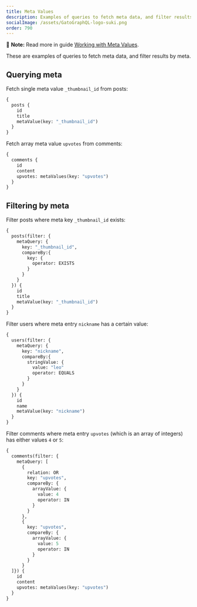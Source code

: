 ```yaml
---
title: Meta Values
description: Examples of queries to fetch meta data, and filter results by meta.
socialImage: /assets/GatoGraphQL-logo-suki.png
order: 790
---
```


📣 **Note:** Read more in guide [Working with Meta Values](../../interact/working-with-meta).

These are examples of queries to fetch meta data, and filter results by meta.

## Querying meta

Fetch single meta value `_thumbnail_id` from posts:

```graphql
{
  posts {
    id
    title
    metaValue(key: "_thumbnail_id")
  }
}
```

Fetch array meta value `upvotes` from comments:

```graphql
{
  comments {
    id
    content
    upvotes: metaValues(key: "upvotes")
  }
}
```

## Filtering by meta

Filter posts where meta key `_thumbnail_id` exists:

```graphql
{
  posts(filter: {
    metaQuery: {
      key: "_thumbnail_id",
      compareBy:{
        key: {
          operator: EXISTS
        }
      }
    }
  }) {
    id
    title
    metaValue(key: "_thumbnail_id")
  }
}
```

Filter users where meta entry `nickname` has a certain value:

```graphql
{
  users(filter: {
    metaQuery: {
      key: "nickname",
      compareBy:{
        stringValue: {
          value: "leo"
          operator: EQUALS
        }
      }
    }
  }) {
    id
    name
    metaValue(key: "nickname")
  }
}
```

Filter comments where meta entry `upvotes` (which is an array of integers) has either values `4` or `5`:

```graphql
{
  comments(filter: {
    metaQuery: [
      {
        relation: OR
        key: "upvotes",
        compareBy: {
          arrayValue: {
            value: 4
            operator: IN
          }
        }
      },
      {
        key: "upvotes",
        compareBy: {
          arrayValue: {
            value: 5
            operator: IN
          }
        }
      }
  ]}) {
    id
    content
    upvotes: metaValues(key: "upvotes")
  }
}
```
